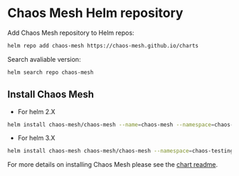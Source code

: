 # Chaos Mesh Helm repository

Add Chaos Mesh repository to Helm repos:

```bash
helm repo add chaos-mesh https://chaos-mesh.github.io/charts
```

Search avaliable version: 

```bash
helm search repo chaos-mesh
```

## Install Chaos Mesh

  - For helm 2.X

```bash
helm install chaos-mesh/chaos-mesh --name=chaos-mesh --namespace=chaos-testing
```

- For helm 3.X

```bash
helm install chaos-mesh chaos-mesh/chaos-mesh --namespace=chaos-testing
```

For more details on installing Chaos Mesh please see the [chart readme](https://github.com/pingcap/chaos-mesh/tree/master/helm/chaos-mesh).

